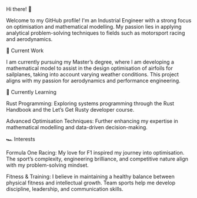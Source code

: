 Hi there! 👋

Welcome to my GitHub profile! I'm an Industrial Engineer with a strong focus on optimisation and mathematical modelling. My passion lies in applying analytical problem-solving techniques to fields such as motorsport racing and aerodynamics.

🔭 Current Work

I am currently pursuing my Master’s degree, where I am developing a mathematical model to assist in the design optimisation of airfoils for sailplanes, taking into account varying weather conditions. This project aligns with my passion for aerodynamics and performance engineering.

🌱 Currently Learning

Rust Programming: Exploring systems programming through the Rust Handbook and the Let’s Get Rusty developer course.

Advanced Optimisation Techniques: Further enhancing my expertise in mathematical modelling and data-driven decision-making.

🏎️ Interests

Formula One Racing: My love for F1 inspired my journey into optimisation. The sport’s complexity, engineering brilliance, and competitive nature align with my problem-solving mindset.

Fitness & Training: I believe in maintaining a healthy balance between physical fitness and intellectual growth. Team sports help me develop discipline, leadership, and communication skills.

